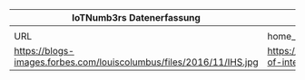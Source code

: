|IoTNumb3rs Datenerfassung|||||||||||
| ---- | ---- | ---- | ---- | ---- | ---- | ---- | ---- | ---- | ---- | ---- |
||||||||||||
|URL|home_url|filename|device_class|device_count|market_class|market_volume|prognosis_year|publication_year|authorship_class|Dropbox folder|
|https://blogs-images.forbes.com/louiscolumbus/files/2016/11/IHS.jpg|https://www.forbes.com/sites/louiscolumbus/2016/11/27/roundup-of-internet-of-things-forecasts-and-market-estimates-2016/|file1_IHS.jpg|generic IoT||value|||2016|Forbes|MariaMarg/20181122-2100|
